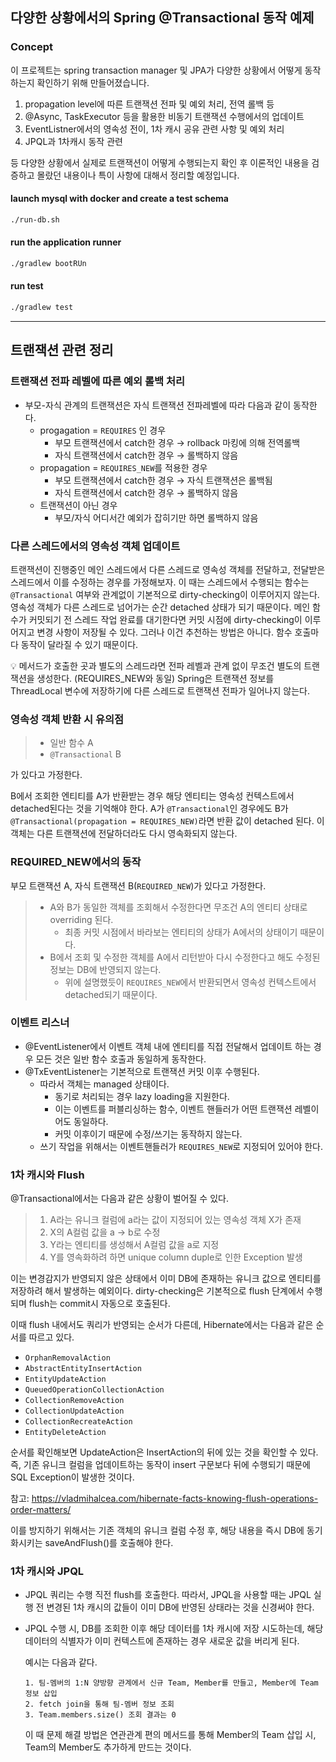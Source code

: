 ## 다양한 상황에서의 Spring @Transactional 동작 예제

### Concept
이 프로젝트는 spring transaction manager 및 JPA가 다양한 상황에서 어떻게 동작하는지 확인하기 위해 만들어졌습니다.
1. propagation level에 따른 트랜잭션 전파 및 예외 처리, 전역 롤백 등
2. @Async, TaskExecutor 등을 활용한 비동기 트랜잭션 수행에서의 업데이트
3. EventListner에서의 영속성 전이, 1차 캐시 공유 관련 사항 및 예외 처리
4. JPQL과 1차캐시 동작 관련

등 다양한 상황에서 실제로 트랜잭션이 어떻게 수행되는지 확인 후 이론적인 내용을 검증하고
몰랐던 내용이나 특이 사항에 대해서 정리할 예정입니다.

#### launch mysql with docker and create a test schema
```bash
./run-db.sh
```

#### run the application runner
```bash
./gradlew bootRUn
```

#### run test
```bash
./gradlew test
```

---

## 트랜잭션 관련 정리

### 트랜잭션 전파 레벨에 따른 예외 롤백 처리

- 부모-자식 관계의 트랜잭션은 자식 트랜잭션 전파레벨에 따라 다음과 같이 동작한다.
    - progagation = `REQUIRES` 인 경우
        - 부모 트랜잭션에서 catch한 경우 → rollback 마킹에 의해 전역롤백
        - 자식 트랜잭션에서 catch한 경우 → 롤백하지 않음
    - propagation = `REQUIRES_NEW`를 적용한 경우
        - 부모 트랜잭션에서 catch한 경우 → 자식 트랜잭션은 롤백됨
        - 자식 트랜잭션에서 catch한 경우 → 롤백하지 않음
    - 트랜잭션이 아닌 경우
        - 부모/자식 어디서간 예외가 잡히기만 하면 롤백하지 않음

### 다른 스레드에서의 영속성 객체 업데이트

트랜잭션이 진행중인 메인 스레드에서 다른 스레드로 영속성 객체를 전달하고, 전달받은 스레드에서 이를 수정하는 경우를 가정해보자. 이 때는 스레드에서 수행되는 함수는 `@Transactional` 여부와 관계없이 기본적으로 dirty-checking이 이루어지지 않는다. 영속성 객체가 다른 스레드로 넘어가는 순간 detached 상태가 되기 때문이다. 메인 함수가 커밋되기 전 스레드 작업 완료를 대기한다면 커밋 시점에 dirty-checking이 이루어지고 변경 사항이 저장될 수 있다. 그러나 이건 추천하는 방법은 아니다. 함수 호출마다 동작이 달라질 수 있기 때문이다.

<aside>
💡 메서드가 호출한 곳과 별도의 스레드라면 전파 레벨과 관계 없이 무조건 별도의 트랜잭션을 생성한다. (REQUIRES_NEW와 동일) Spring은 트랜잭션 정보를 ThreadLocal 변수에 저장하기에 다른 스레드로 트랜잭션 전파가 일어나지 않는다.

</aside>

### 영속성 객체 반환 시 유의점

> - 일반 함수 A
> - `@Transactional` B

가 있다고 가정한다.

B에서 조회한 엔티티를 A가 반환받는 경우 해당 엔티티는 영속성 컨텍스트에서 detached된다는 것을 기억해야 한다. A가 `@Transactional`인 경우에도 B가 `@Transactional(propagation = REQUIRES_NEW)`라면 반환 값이 detached 된다. 이 객체는 다른 트랜잭션에 전달하더라도 다시 영속화되지 않는다.

### REQUIRED_NEW에서의 동작

부모 트랜잭션 A, 자식 트랜잭션 B(`REQUIRED_NEW`)가 있다고 가정한다.

> - A와 B가 동일한 객체를 조회해서 수정한다면 무조건 A의 엔티티 상태로 overriding 된다.
>     - 최종 커밋 시점에서 바라보는 엔티티의 상태가 A에서의 상태이기 때문이다.
> - B에서 조회 및 수정한 객체를 A에서 리턴받아 다시 수정한다고 해도 수정된 정보는 DB에 반영되지 않는다.
>     - 위에 설명했듯이 `REQUIRES_NEW`에서 반환되면서 영속성 컨텍스트에서 detached되기 때문이다.

### 이벤트 리스너

- @EventListener에서 이벤트 객체 내에 엔티티를 직접 전달해서 업데이트 하는 경우 모든 것은 일반 함수 호출과 동일하게 동작한다.
- @TxEventListener는 기본적으로 트랜잭션 커밋 이후 수행된다.
    - 따라서 객체는 managed 상태이다.
      - 동기로 처리되는 경우 lazy loading을 지원한다.
      - 이는 이벤트를 퍼블리싱하는 함수, 이벤트 핸들러가 어떤 트랜잭션 레벨이어도 동일하다.
      - 커밋 이후이기 때문에 수정/쓰기는 동작하지 않는다.
    - 쓰기 작업을 위해서는 이벤트핸들러가 `REQUIRES_NEW`로 지정되어 있어야 한다.

### 1차 캐시와 Flush

@Transactional에서는 다음과 같은 상황이 벌어질 수 있다.

> 1. A라는 유니크 컬럼에 a라는 값이 지정되어 있는 영속성 객체 X가 존재
> 2. X의 A컬럼 값을 a → b로 수정
> 3. Y라는 엔티티를 생성해서 A컬럼 값을 a로 지정
> 4. Y를 영속화하려 하면 unique column duple로 인한 Exception 발생

이는 변경감지가 반영되지 않은 상태에서 이미 DB에 존재하는 유니크 값으로 엔티티를 저장하려 해서 발생하는 예외이다. dirty-checking은 기본적으로 flush 단계에서 수행되며 flush는 commit시 자동으로 호출된다.

이때 flush 내에서도 쿼리가 반영되는 순서가 다른데, Hibernate에서는 다음과 같은 순서를 따르고 있다.

- `OrphanRemovalAction`
- `AbstractEntityInsertAction`
- `EntityUpdateAction`
- `QueuedOperationCollectionAction`
- `CollectionRemoveAction`
- `CollectionUpdateAction`
- `CollectionRecreateAction`
- `EntityDeleteAction`

순서를 확인해보면 UpdateAction은 InsertAction의 뒤에 있는 것을 확인할 수 있다. 즉, 기존 유니크 컬럼을 업데이트하는 동작이 insert 구문보다 뒤에 수행되기 때문에 SQL Exception이 발생한 것이다.

참고: https://vladmihalcea.com/hibernate-facts-knowing-flush-operations-order-matters/

이를 방지하기 위해서는 기존 객체의 유니크 컬럼 수정 후, 해당 내용을 즉시 DB에 동기화시키는 saveAndFlush()를 호출해야 한다.  

### 1차 캐시와 JPQL

- JPQL 쿼리는 수행 직전 flush를 호출한다. 따라서, JPQL을 사용할 때는 JPQL 실행 전 변경된 1차 캐시의 값들이 이미 DB에 반영된 상태라는 것을 신경써야 한다.
- JPQL 수행 시, DB를 조회한 이후 해당 데이터를 1차 캐시에 저장 시도하는데, 해당 데이터의 식별자가 이미 컨텍스트에 존재하는 경우 새로운 값을 버리게 된다.

  예시는 다음과 같다.

      1. 팀-멤버의 1:N 양방향 관계에서 신규 Team, Member를 만들고, Member에 Team 정보 삽입
      2. fetch join을 통해 팀-멤버 정보 조회
      3. Team.members.size() 조회 결과는 0

  이 때 문제 해결 방법은 연관관계 편의 메서드를 통해 Member의 Team 삽입 시, Team의 Member도 추가하게 만드는 것이다.
